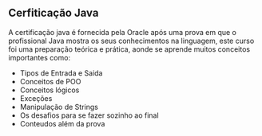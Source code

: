 ## Cerfiticação Java

<p> A certificação java é fornecida pela Oracle após uma prova em que o profissional Java mostra os seus conhecimentos na linguagem, este curso foi uma preparação teórica e prática, aonde se aprende muitos conceitos importantes como:</p>

<ul>
  <li>Tipos de Entrada e Saida</li>
  <li>Conceitos de POO</li>
  <li>Conceitos lógicos</li>
  <li>Exceções</li>
  <li>Manipulação de Strings</li>
  <li>Os desafios para se fazer sozinho ao final</li>
  <li>Conteudos além da prova</li>
</ul>
